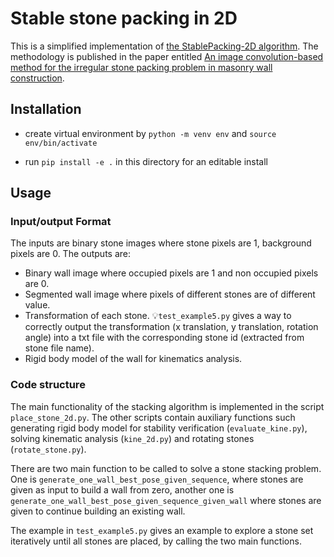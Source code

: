 # Stable stone packing in 2D

This is a simplified implementation of [the StablePacking-2D algorithm](https://github.com/eesd-epfl/StablePacking-2D). The methodology is published in the paper entitled [An image convolution-based method for the irregular stone packing problem in masonry wall construction](https://www.sciencedirect.com/science/article/pii/S0377221724000730?via%3Dihub).

## Installation

- create virtual environment by `python -m venv env` and `source env/bin/activate`

- run `pip install -e .` in this directory for an editable install

## Usage

### Input/output Format

The inputs are binary stone images where stone pixels are 1, background pixels are 0.
The outputs are:

- Binary wall image where occupied pixels are 1 and non occupied pixels are 0.
- Segmented wall image where pixels of different stones are of different value.
- Transformation of each stone. 💡`test_example5.py` gives a way to correctly output the transformation (x translation, y translation, rotation angle) into a txt file with the corresponding stone id (extracted from stone file name).
- Rigid body model of the wall for kinematics analysis.

### Code structure

The main functionality of the stacking algorithm is implemented in the script `place_stone_2d.py`. The other scripts contain auxiliary functions such generating rigid body model for stability verification (`evaluate_kine.py`), solving kinematic analysis (`kine_2d.py`) and rotating stones (`rotate_stone.py`).

There are two main function to be called to solve a stone stacking problem. One is `generate_one_wall_best_pose_given_sequence`, where stones are given as input to build a wall from zero, another one is `generate_one_wall_best_pose_given_sequence_given_wall` where stones are given to continue building an existing wall.

The example in `test_example5.py` gives an example to explore a stone set iteratively until all stones are placed, by calling the two main functions.
